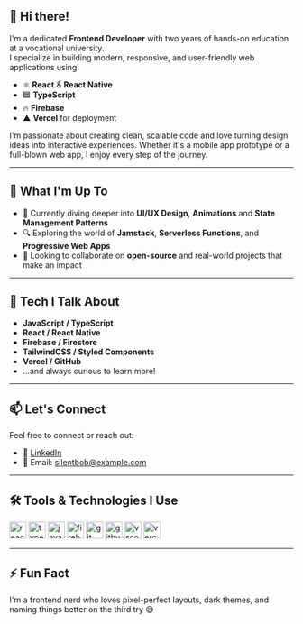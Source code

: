 ## 👋 Hi there!

I'm a dedicated **Frontend Developer** with two years of hands-on education at a vocational university.  
I specialize in building modern, responsive, and user-friendly web applications using:

- ⚛️ **React** & **React Native**
- 🟦 **TypeScript**
- 🔥 **Firebase**
- ▲ **Vercel** for deployment

I'm passionate about creating clean, scalable code and love turning design ideas into interactive experiences. Whether it's a mobile app prototype or a full-blown web app, I enjoy every step of the journey.

---

## 🚀 What I'm Up To

- 🌱 Currently diving deeper into **UI/UX Design**, **Animations** and **State Management Patterns**
- 🔍 Exploring the world of **Jamstack**, **Serverless Functions**, and **Progressive Web Apps**
- 🤝 Looking to collaborate on **open-source** and real-world projects that make an impact

---

## 💬 Tech I Talk About

- **JavaScript / TypeScript**
- **React / React Native**
- **Firebase / Firestore**
- **TailwindCSS / Styled Components**
- **Vercel / GitHub**
- ...and always curious to learn more!

---

## 📫 Let's Connect

Feel free to connect or reach out:

- 💼 [LinkedIn](https://www.linkedin.com/in/elin-ny-0969bb28a)
- 📧 Email: [silentbob@example.com](mailto:silentbob@example.com)

---

## 🛠️ Tools & Technologies I Use

<p align="left">
  <img src="https://cdn.jsdelivr.net/gh/devicons/devicon/icons/react/react-original.svg" alt="react" width="30" height="30"/>
  <img src="https://cdn.jsdelivr.net/gh/devicons/devicon/icons/typescript/typescript-original.svg" alt="typescript" width="30" height="30"/>
  <img src="https://cdn.jsdelivr.net/gh/devicons/devicon/icons/javascript/javascript-original.svg" alt="javascript" width="30" height="30" />
  <img src="https://cdn.jsdelivr.net/gh/devicons/devicon/icons/firebase/firebase-plain.svg" alt="firebase" width="30" height="30"/>
  <img src="https://cdn.jsdelivr.net/gh/devicons/devicon/icons/git/git-original.svg" alt="git" width="30" height="30"/>
  <img src="https://cdn.jsdelivr.net/gh/devicons/devicon/icons/github/github-original-wordmark.svg" alt="github" width="30" height="30"/>
  <img src="https://cdn.jsdelivr.net/gh/devicons/devicon/icons/vscode/vscode-original.svg" alt="vscode" width="30" height="30"/>
  <img src="https://cdn.jsdelivr.net/gh/devicons/devicon/icons/vercel/vercel-original.svg" alt="vercel" width="30" height="30"/>
</p>

---

## ⚡ Fun Fact

I'm a frontend nerd who loves pixel-perfect layouts, dark themes, and naming things better on the third try 😅  
